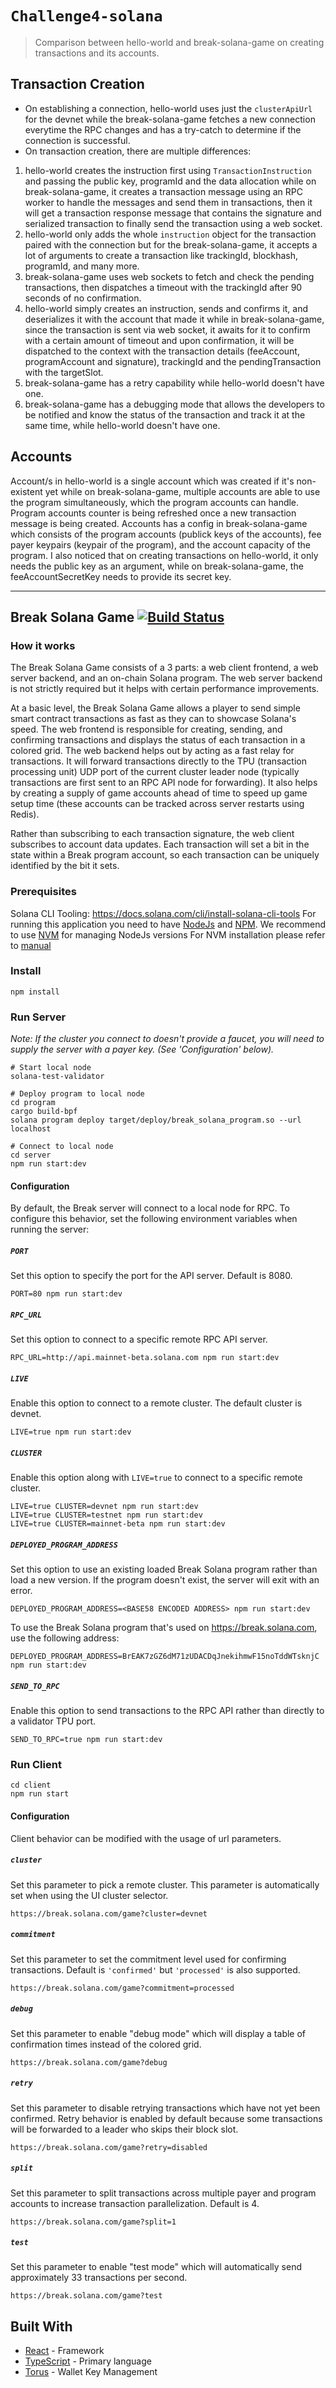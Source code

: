# `Challenge4-solana`

> Comparison between hello-world and break-solana-game on creating transactions and its accounts.

## Transaction Creation
- On establishing a connection, hello-world uses just the `clusterApiUrl` for the devnet while the break-solana-game fetches a new connection everytime the RPC changes and has a try-catch to determine if the connection is successful.
- On transaction creation, there are multiple differences:
1. hello-world creates the instruction first using `TransactionInstruction` and passing the public key, programId and the data allocation while on break-solana-game, it creates a transaction message using an RPC worker to handle the messages and send them in transactions, then it will get a transaction response message that contains the signature and serialized transaction to finally send the transaction using a web socket.
2. hello-world only adds the whole `instruction` object for the transaction paired with the connection but for the break-solana-game, it accepts a lot of arguments to create a transaction like trackingId, blockhash, programId, and many more.
3. break-solana-game uses web sockets to fetch and check the pending transactions, then dispatches a timeout with the trackingId after 90 seconds of no confirmation.
4. hello-world simply creates an instruction, sends and confirms it, and deserializes it with the account that made it while in break-solana-game, since the transaction is sent via web socket, it awaits for it to confirm with a certain amount of timeout and upon confirmation, it will be dispatched to the context with the transaction details (feeAccount, programAccount and signature), trackingId and the pendingTransaction with the targetSlot.
5. break-solana-game has a retry capability while hello-world doesn't have one.
6. break-solana-game has a debugging mode that allows the developers to be notified and know the status of the transaction and track it at the same time, while hello-world doesn't have one.

## Accounts
Account/s in hello-world is a single account which was created if it's non-existent yet while on break-solana-game, multiple accounts are able to use the program simultaneously, which the program accounts can handle. Program accounts counter is being refreshed once a new transaction message is being created.
Accounts has a config in break-solana-game which consists of the program accounts (publick keys of the accounts), fee payer keypairs (keypair of the program), and the account capacity of the program.
I also noticed that on creating transactions on hello-world, it only needs the public key as an argument, while on break-solana-game, the feeAccountSecretKey needs to provide its secret key.

------
## Break Solana Game [![Build Status](https://github.com/solana-labs/break/actions/workflows/break_action.yml/badge.svg?branch=main)](https://github.com/solana-labs/break/actions/workflows/break_action.yml/badge.svg?branch=main)
### How it works

The Break Solana Game consists of a 3 parts: a web client frontend, a web server backend, and an on-chain Solana program. The web server backend
is not strictly required but it helps with certain performance improvements.

At a basic level, the Break Solana Game allows a player to send simple smart contract transactions as fast as they can to showcase Solana's speed.
The web frontend is responsible for creating, sending, and confirming transactions and displays the status of each transaction in a colored grid.
The web backend helps out by acting as a fast relay for transactions. It will forward transactions directly to the TPU (transaction processing unit)
UDP port of the current cluster leader node (typically transactions are first sent to an RPC API node for forwarding). It also helps by creating a
supply of game accounts ahead of time to speed up game setup time (these accounts can be tracked across server restarts using Redis).

Rather than subscribing to each transaction signature, the web client subscribes to account data updates. Each transaction will set a bit in the state
within a Break program account, so each transaction can be uniquely identified by the bit it sets.

### Prerequisites

Solana CLI Tooling: https://docs.solana.com/cli/install-solana-cli-tools
For running this application you need to have [NodeJs](https://nodejs.org/en/) and [NPM](https://www.npmjs.com/).
We recommend to use [NVM](https://github.com/creationix/nvm) for managing NodeJs versions
For NVM installation please refer to [manual](https://github.com/creationix/nvm#install--update-script)

### Install

```
npm install
```

### Run Server

_Note: If the cluster you connect to doesn't provide a faucet, you will need to supply the server with a payer key. (See 'Configuration' below)._

```
# Start local node
solana-test-validator

# Deploy program to local node
cd program
cargo build-bpf
solana program deploy target/deploy/break_solana_program.so --url localhost

# Connect to local node
cd server
npm run start:dev
```

#### Configuration

By default, the Break server will connect to a local node for RPC. To configure this behavior, set the following environment variables when running the server:

##### `PORT`

Set this option to specify the port for the API server. Default is 8080.

```
PORT=80 npm run start:dev
```

##### `RPC_URL`

Set this option to connect to a specific remote RPC API server.

```
RPC_URL=http://api.mainnet-beta.solana.com npm run start:dev
```

##### `LIVE`

Enable this option to connect to a remote cluster. The default cluster is devnet.

```
LIVE=true npm run start:dev
```

##### `CLUSTER`

Enable this option along with `LIVE=true` to connect to a specific remote cluster.

```
LIVE=true CLUSTER=devnet npm run start:dev
LIVE=true CLUSTER=testnet npm run start:dev
LIVE=true CLUSTER=mainnet-beta npm run start:dev
```

##### `DEPLOYED_PROGRAM_ADDRESS`

Set this option to use an existing loaded Break Solana program rather than load a new version.  If the program doesn't exist, the server will exit with an error.

```
DEPLOYED_PROGRAM_ADDRESS=<BASE58 ENCODED ADDRESS> npm run start:dev
```

To use the Break Solana program that's used on https://break.solana.com, use the following address:
```
DEPLOYED_PROGRAM_ADDRESS=BrEAK7zGZ6dM71zUDACDqJnekihmwF15noTddWTsknjC npm run start:dev
```

##### `SEND_TO_RPC`

Enable this option to send transactions to the RPC API rather than directly to a validator TPU port.

```
SEND_TO_RPC=true npm run start:dev
```

### Run Client

```
cd client
npm run start
```

#### Configuration

Client behavior can be modified with the usage of url parameters.

##### `cluster`

Set this parameter to pick a remote cluster. This parameter is automatically set when using the UI cluster selector.

```
https://break.solana.com/game?cluster=devnet
```

##### `commitment`

Set this parameter to set the commitment level used for confirming transactions. Default is `'confirmed'` but `'processed'`
is also supported.

```
https://break.solana.com/game?commitment=processed
```

##### `debug`

Set this parameter to enable "debug mode" which will display a table of confirmation times instead of the colored grid.

```
https://break.solana.com/game?debug
```

##### `retry`

Set this parameter to disable retrying transactions which have not yet been confirmed. Retry behavior is enabled by default because
some transactions will be forwarded to a leader who skips their block slot.

```
https://break.solana.com/game?retry=disabled
```

##### `split`

Set this parameter to split transactions across multiple payer and program accounts to increase transaction parallelization. Default is 4.

```
https://break.solana.com/game?split=1
```

##### `test`

Set this parameter to enable "test mode" which will automatically send approximately 33 transactions per second.

```
https://break.solana.com/game?test
```

## Built With

- [React](https://github.com/facebook/react/) - Framework
- [TypeScript](https://www.typescriptlang.org/) - Primary language
- [Torus](https://tor.us/) - Wallet Key Management
